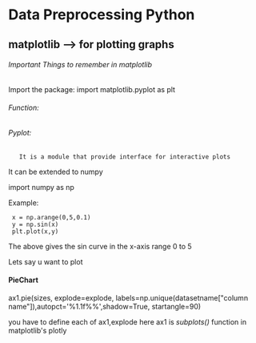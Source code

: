 # Data Preprocessing Python

## matplotlib --> for plotting graphs

###### Important Things to remember in matplotlib

Import the package: import matplotlib.pyplot as plt

###### Function:

###### Pyplot: 
       It is a module that provide interface for interactive plots

It can be extended to numpy

import numpy as np

Example:

     x = np.arange(0,5,0.1)
     y = np.sin(x)
     plt.plot(x,y)

The above gives the sin curve in the x-axis range 0 to 5

Lets say u want to plot

#### PieChart

ax1.pie(sizes, explode=explode, labels=np.unique(datasetname["column name"]),autopct='%1.1f%%',shadow=True, startangle=90)

you have to define each of ax1,explode here ax1 is *subplots()* function in matplotlib's plotly 

